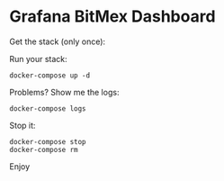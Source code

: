 # Grafana BitMex Dashboard

Get the stack (only once):

Run your stack:

```
docker-compose up -d

```

Problems? Show me the logs:

```
docker-compose logs
```

Stop it:

```
docker-compose stop
docker-compose rm
```

Enjoy